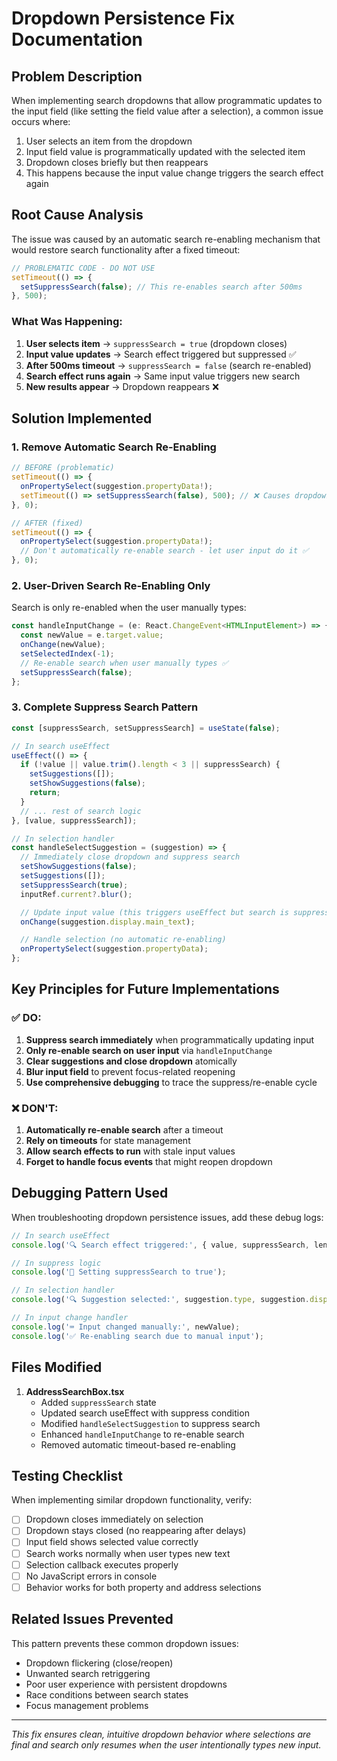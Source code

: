 # Dropdown Persistence Fix Documentation

## Problem Description

When implementing search dropdowns that allow programmatic updates to the input field (like setting the field value after a selection), a common issue occurs where:

1. User selects an item from the dropdown
2. Input field value is programmatically updated with the selected item
3. Dropdown closes briefly but then reappears
4. This happens because the input value change triggers the search effect again

## Root Cause Analysis

The issue was caused by an automatic search re-enabling mechanism that would restore search functionality after a fixed timeout:

```typescript
// PROBLEMATIC CODE - DO NOT USE
setTimeout(() => {
  setSuppressSearch(false); // This re-enables search after 500ms
}, 500);
```

### What Was Happening:
1. **User selects item** → `suppressSearch = true` (dropdown closes)
2. **Input value updates** → Search effect triggered but suppressed ✅
3. **After 500ms timeout** → `suppressSearch = false` (search re-enabled)
4. **Search effect runs again** → Same input value triggers new search
5. **New results appear** → Dropdown reappears ❌

## Solution Implemented

### 1. Remove Automatic Search Re-Enabling
```typescript
// BEFORE (problematic)
setTimeout(() => {
  onPropertySelect(suggestion.propertyData!);
  setTimeout(() => setSuppressSearch(false), 500); // ❌ Causes dropdown to reappear
}, 0);

// AFTER (fixed)
setTimeout(() => {
  onPropertySelect(suggestion.propertyData!);
  // Don't automatically re-enable search - let user input do it ✅
}, 0);
```

### 2. User-Driven Search Re-Enabling Only
Search is only re-enabled when the user manually types:

```typescript
const handleInputChange = (e: React.ChangeEvent<HTMLInputElement>) => {
  const newValue = e.target.value;
  onChange(newValue);
  setSelectedIndex(-1);
  // Re-enable search when user manually types ✅
  setSuppressSearch(false);
};
```

### 3. Complete Suppress Search Pattern
```typescript
const [suppressSearch, setSuppressSearch] = useState(false);

// In search useEffect
useEffect(() => {
  if (!value || value.trim().length < 3 || suppressSearch) {
    setSuggestions([]);
    setShowSuggestions(false);
    return;
  }
  // ... rest of search logic
}, [value, suppressSearch]);

// In selection handler
const handleSelectSuggestion = (suggestion) => {
  // Immediately close dropdown and suppress search
  setShowSuggestions(false);
  setSuggestions([]);
  setSuppressSearch(true);
  inputRef.current?.blur();

  // Update input value (this triggers useEffect but search is suppressed)
  onChange(suggestion.display.main_text);

  // Handle selection (no automatic re-enabling)
  onPropertySelect(suggestion.propertyData);
};
```

## Key Principles for Future Implementations

### ✅ DO:
1. **Suppress search immediately** when programmatically updating input
2. **Only re-enable search on user input** via `handleInputChange`
3. **Clear suggestions and close dropdown** atomically
4. **Blur input field** to prevent focus-related reopening
5. **Use comprehensive debugging** to trace the suppress/re-enable cycle

### ❌ DON'T:
1. **Automatically re-enable search** after a timeout
2. **Rely on timeouts** for state management
3. **Allow search effects to run** with stale input values
4. **Forget to handle focus events** that might reopen dropdown

## Debugging Pattern Used

When troubleshooting dropdown persistence issues, add these debug logs:

```typescript
// In search useEffect
console.log('🔍 Search effect triggered:', { value, suppressSearch, length: value?.trim()?.length });

// In suppress logic
console.log('🚫 Setting suppressSearch to true');

// In selection handler
console.log('🔍 Suggestion selected:', suggestion.type, suggestion.display.main_text);

// In input change handler
console.log('⌨️ Input changed manually:', newValue);
console.log('✅ Re-enabling search due to manual input');
```

## Files Modified

1. **AddressSearchBox.tsx**
   - Added `suppressSearch` state
   - Updated search useEffect with suppress condition
   - Modified `handleSelectSuggestion` to suppress search
   - Enhanced `handleInputChange` to re-enable search
   - Removed automatic timeout-based re-enabling

## Testing Checklist

When implementing similar dropdown functionality, verify:

- [ ] Dropdown closes immediately on selection
- [ ] Dropdown stays closed (no reappearing after delays)
- [ ] Input field shows selected value correctly
- [ ] Search works normally when user types new text
- [ ] Selection callback executes properly
- [ ] No JavaScript errors in console
- [ ] Behavior works for both property and address selections

## Related Issues Prevented

This pattern prevents these common dropdown issues:
- Dropdown flickering (close/reopen)
- Unwanted search retriggering
- Poor user experience with persistent dropdowns
- Race conditions between search states
- Focus management problems

---

*This fix ensures clean, intuitive dropdown behavior where selections are final and search only resumes when the user intentionally types new input.*